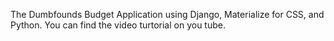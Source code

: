 The Dumbfounds Budget Application using Django, Materialize for CSS, and Python.
You can find the video turtorial on you tube. 
